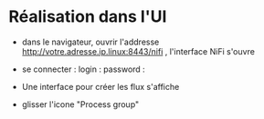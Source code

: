 # Réalisation dans l'UI
- dans le  navigateur, ouvrir l'addresse http://votre.adresse.ip.linux:8443/nifi , l'interface NiFi s'ouvre
- se connecter : login :            password : 
- Une  interface pour créer les flux  s'affiche


- glisser l'icone "Process group" 
